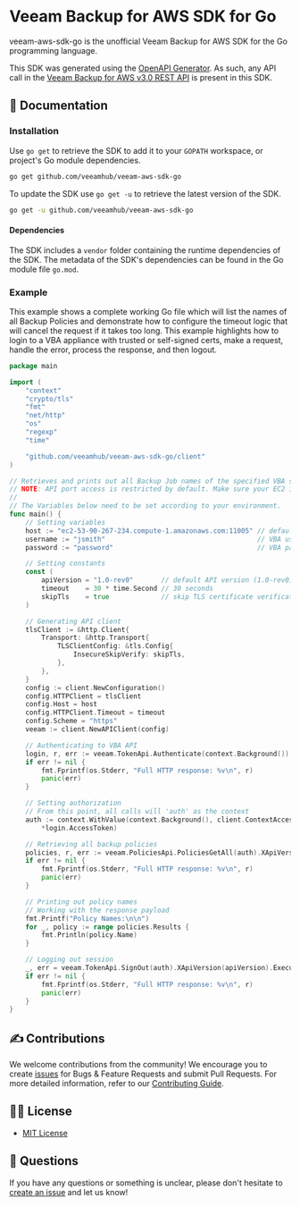 # Veeam Backup for AWS SDK for Go

veeam-aws-sdk-go is the unofficial Veeam Backup for AWS SDK for the Go programming language.

This SDK was generated using the [OpenAPI Generator](https://openapi-generator.tech/). As such, any API call in the [Veeam Backup for AWS v3.0 REST API](https://helpcenter.veeam.com/docs/vbaws/rest/overview.html?ver=30) is present in this SDK.

## 📗 Documentation

### Installation

Use `go get` to retrieve the SDK to add it to your `GOPATH` workspace, or
project's Go module dependencies.

```bash
go get github.com/veeamhub/veeam-aws-sdk-go
```

To update the SDK use `go get -u` to retrieve the latest version of the SDK.

```bash
go get -u github.com/veeamhub/veeam-aws-sdk-go
```

#### Dependencies

The SDK includes a `vendor` folder containing the runtime dependencies of the SDK. The metadata of the SDK's dependencies can be found in the Go module file `go.mod`.

### Example

This example shows a complete working Go file which will list the names of all Backup Policies and demonstrate how to configure the timeout logic that will cancel the request if it takes too long. This example highlights how to login to a VBA appliance with trusted or self-signed certs, make a request, handle the error, process the response, and then logout.

```go
package main

import (
	"context"
	"crypto/tls"
	"fmt"
	"net/http"
	"os"
	"regexp"
	"time"

	"github.com/veeamhub/veeam-aws-sdk-go/client"
)

// Retrieves and prints out all Backup Job names of the specified VBA server.
// NOTE: API port access is restricted by default. Make sure your EC2 instance Security Group allows the API port. 
//
// The Variables below need to be set according to your environment.
func main() {
	// Setting variables
	host := "ec2-53-90-267-234.compute-1.amazonaws.com:11005" // default API port 11005
	username := "jsmith"                                      // VBA username
	password := "password"                                    // VBA password

	// Setting constants
	const (
		apiVersion = "1.0-rev0"       // default API version (1.0-rev0)
		timeout    = 30 * time.Second // 30 seconds
		skipTls    = true             // skip TLS certificate verification
	)

	// Generating API client
	tlsClient := &http.Client{
		Transport: &http.Transport{
			TLSClientConfig: &tls.Config{
				InsecureSkipVerify: skipTls,
			},
		},
	}
	config := client.NewConfiguration()
	config.HTTPClient = tlsClient
	config.Host = host
	config.HTTPClient.Timeout = timeout
	config.Scheme = "https"
	veeam := client.NewAPIClient(config)

	// Authenticating to VBA API
	login, r, err := veeam.TokenApi.Authenticate(context.Background()).XApiVersion(apiVersion).GrantType("password").Username(username).Password(password).Execute()
	if err != nil {
		fmt.Fprintf(os.Stderr, "Full HTTP response: %v\n", r)
		panic(err)
	}

	// Setting authorization
	// From this point, all calls will 'auth' as the context
	auth := context.WithValue(context.Background(), client.ContextAccessToken,
		*login.AccessToken)

	// Retrieving all backup policies
	policies, r, err := veeam.PoliciesApi.PoliciesGetAll(auth).XApiVersion(apiVersion).Execute()
	if err != nil {
		fmt.Fprintf(os.Stderr, "Full HTTP response: %v\n", r)
		panic(err)
	}

	// Printing out policy names
	// Working with the response payload
	fmt.Printf("Policy Names:\n\n")
	for _, policy := range policies.Results {
		fmt.Println(policy.Name)
	}

	// Logging out session
	_, err = veeam.TokenApi.SignOut(auth).XApiVersion(apiVersion).Execute()
	if err != nil {
		fmt.Fprintf(os.Stderr, "Full HTTP response: %v\n", r)
		panic(err)
	}
}
```

## ✍ Contributions

We welcome contributions from the community! We encourage you to create [issues](https://github.com/VeeamHub/veeam-aws-sdk-go/issues/new/choose) for Bugs & Feature Requests and submit Pull Requests. For more detailed information, refer to our [Contributing Guide](CONTRIBUTING.md).

## 🤝🏾 License

* [MIT License](LICENSE)

## 🤔 Questions

If you have any questions or something is unclear, please don't hesitate to [create an issue](https://github.com/VeeamHub/veeam-aws-sdk-go/issues/new/choose) and let us know!
